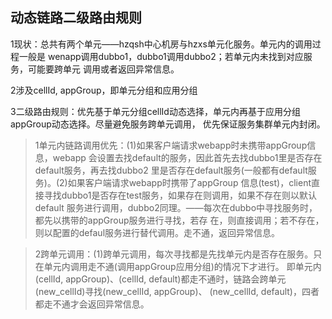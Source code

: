 ## 动态链路二级路由规则

1现状：总共有两个单元——hzqsh中心机房与hzxs单元化服务。单元内的调用过程一般是
wenapp调用dubbo1，dubbo1调用dubbo2；若单元内未找到对应服务，可能要跨单元
调用或者返回异常信息。

2涉及cellId, appGroup，即单元分组和应用分组

3二级路由规则：优先基于单元分组cellId动态选择，单元内再基于应用分组appGroup动态选择。尽量避免服务跨单元调用，
优先保证服务集群单元内封闭。

> 1单元内链路调用优先：(1)如果客户端请求webapp时未携带appGroup信息，webapp
会设置去找default的服务，因此首先去找dubbo1里是否存在default服务，再去找dubbo2
里是否存在default服务(一般都有default服务)。(2)如果客户端请求webapp时携带了appGroup
信息(test)，client直接寻找dubbo1是否存在test服务，如果存在则调用，如果不存在则以默认default
服务进行调用，dubbo2同理。——每次在dubbo中寻找服务时，都先以携带的appGroup服务进行寻找，若存
在，则直接调用；若不存在，则以配置的defaul服务进行替代调用。走不通，返回异常信息。

> 2跨单元调用：(1)跨单元调用，每次寻找都是先找单元内是否存在服务。只在单元内调用走不通(调用appGroup应用分组)的情况下才进行。
即单元内(cellId, appGroup)、(cellId, default)都走不通时，链路会跨单元(new_cellId)寻找(new_cellId, appGroup)、
(new_cellId, default)，四者都走不通才会返回异常信息。